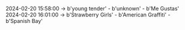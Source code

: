 2024-02-20 15:58:00 -> b'young tender' - b'unknown' - b'Me Gustas'
2024-02-20 16:01:00 -> b'Strawberry Girls' - b'American Graffiti' - b'Spanish Bay'
